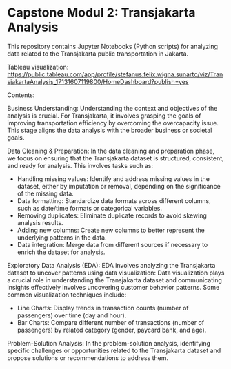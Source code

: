 # Capstone Modul 2: Transjakarta Analysis
This repository contains Jupyter Notebooks (Python scripts) for analyzing data related to the Transjakarta public transportation in Jakarta.

Tableau visualization: https://public.tableau.com/app/profile/stefanus.felix.wigna.sunarto/viz/TransjakartaAnalysis_17131607119800/HomeDashboard?publish=yes

Contents:

Business Understanding:
Understanding the context and objectives of the analysis is crucial. For Transjakarta, it involves grasping the goals of improving transportation efficiency by overcoming the overcapacity issue. This stage aligns the data analysis with the broader business or societal goals.

Data Cleaning & Preparation:
In the data cleaning and preparation phase, we focus on ensuring that the Transjakarta dataset is structured, consistent, and ready for analysis. This involves tasks such as:
- Handling missing values: Identify and address missing values in the dataset, either by imputation or removal, depending on the significance of the missing data.
- Data formatting: Standardize data formats across different columns, such as date/time formats or categorical variables.
- Removing duplicates: Eliminate duplicate records to avoid skewing analysis results.
- Adding new columns: Create new columns to better represent the underlying patterns in the data.
- Data integration: Merge data from different sources if necessary to enrich the dataset for analysis.

Exploratory Data Analysis (EDA):
EDA involves analyzing the Transjakarta dataset to uncover patterns using data visualization:
Data visualization plays a crucial role in understanding the Transjakarta dataset and communicating insights effectively involves uncovering customer behavior patterns. Some common visualization techniques include:
- Line Charts: Display trends in transaction counts (number of passengers) over time (day and hour).
- Bar Charts: Compare different number of transactions (number of passengers) by related category (gender, paycard bank, and age).

Problem-Solution Analysis:
In the problem-solution analysis, identifying specific challenges or opportunities related to the Transjakarta dataset and propose solutions or recommendations to address them.

